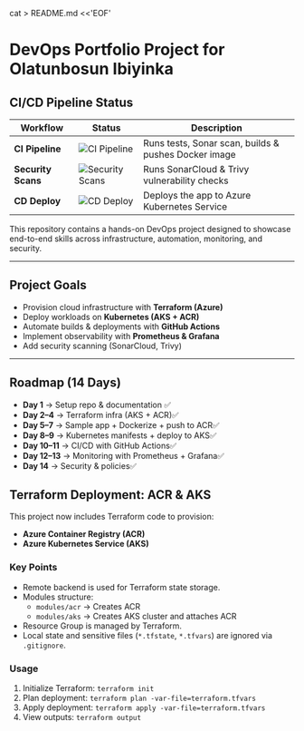 cat > README.md <<'EOF'
# DevOps Portfolio Project for Olatunbosun Ibiyinka
## CI/CD Pipeline Status

| Workflow | Status | Description |
|-----------|--------|-------------|
| **CI Pipeline** | ![CI Pipeline](https://github.com/OlatunbosunIbiyinka/Olatunbosun-portfolio-project/actions/workflows/ci.yml/badge.svg) | Runs tests, Sonar scan, builds & pushes Docker image |
| **Security Scans** | ![Security Scans](https://github.com/OlatunbosunIbiyinka/Olatunbosun-portfolio-project/actions/workflows/security.yml/badge.svg) | Runs SonarCloud & Trivy vulnerability checks |
| **CD Deploy** | ![CD Deploy](https://github.com/OlatunbosunIbiyinka/Olatunbosun-portfolio-project/actions/workflows/deploy.yml/badge.svg) | Deploys the app to Azure Kubernetes Service |


This repository contains a hands-on DevOps project designed to showcase end-to-end skills across infrastructure, automation, monitoring, and security.

---

## Project Goals
- Provision cloud infrastructure with **Terraform (Azure)**
- Deploy workloads on **Kubernetes (AKS + ACR)**
- Automate builds & deployments with **GitHub Actions**
- Implement observability with **Prometheus & Grafana**
- Add security scanning (SonarCloud, Trivy)

---

## Roadmap (14 Days)
- **Day 1** → Setup repo & documentation ✅
- **Day 2–4** → Terraform infra (AKS + ACR)✅ 
- **Day 5–7** → Sample app + Dockerize + push to ACR✅
- **Day 8–9** → Kubernetes manifests + deploy to AKS✅
- **Day 10–11** → CI/CD with GitHub Actions✅
- **Day 12–13** → Monitoring with Prometheus + Grafana✅
- **Day 14** → Security & policies✅


## Terraform Deployment: ACR & AKS

This project now includes Terraform code to provision:

- **Azure Container Registry (ACR)**
- **Azure Kubernetes Service (AKS)**

### Key Points

- Remote backend is used for Terraform state storage.
- Modules structure:
  - `modules/acr` → Creates ACR
  - `modules/aks` → Creates AKS cluster and attaches ACR
- Resource Group is managed by Terraform.
- Local state and sensitive files (`*.tfstate`, `*.tfvars`) are ignored via `.gitignore`.

### Usage

1. Initialize Terraform: `terraform init`
2. Plan deployment: `terraform plan -var-file=terraform.tfvars`
3. Apply deployment: `terraform apply -var-file=terraform.tfvars`
4. View outputs: `terraform output`
